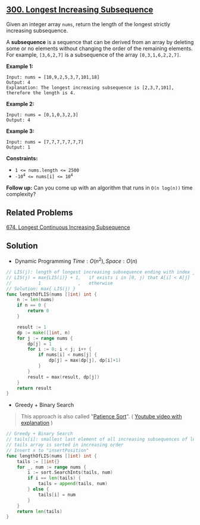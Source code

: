 ## [300. Longest Increasing Subsequence](https://leetcode.com/problems/longest-increasing-subsequence/)


Given an integer array `nums`, return the length of the longest strictly increasing subsequence.

A **subsequence** is a sequence that can be derived from an array by deleting some or no elements without changing the order of the remaining elements. For example, `[3,6,2,7]` is a subsequence of the array `[0,3,1,6,2,2,7]`.

**Example 1:**

```
Input: nums = [10,9,2,5,3,7,101,18]
Output: 4
Explanation: The longest increasing subsequence is [2,3,7,101], therefore the length is 4.
```

**Example 2:**

```
Input: nums = [0,1,0,3,2,3]
Output: 4
```

**Example 3:**

```
Input: nums = [7,7,7,7,7,7,7]
Output: 1
```

**Constraints:**

*   `1 <= nums.length <= 2500`
*   <code>-10<sup>4</sup> <= nums[i] <= 10<sup>4</sup></code>

**Follow up:** Can you come up with an algorithm that runs in `O(n log(n))` time complexity?



## Related Problems

[674. Longest Continuous Increasing Subsequence](https://leetcode.com/problems/longest-continuous-increasing-subsequence/) 



## Solution

- Dynamic Programming	$Time: O(n^2), Space: O(n)$ 

```go
// LIS(j): length of longest increasing subsequence ending with index j
// LIS(j) = max{LIS(i)} + 1,   if exists i in [0, j) that A[i] < A[j]
//          1              ,   otherwise
// Solution: max{ LIS(j) }
func lengthOfLIS(nums []int) int {
    n := len(nums)
    if n == 0 {
        return 0
    }

    result := 1
    dp := make([]int, n)
    for j := range nums {
        dp[j] = 1
        for i := 0; i < j; i++ {
            if nums[i] < nums[j] {
                dp[j] = max(dp[j], dp[i]+1)
            }
        }
        result = max(result, dp[j])
    }
    return result
}
```



- Greedy + Binary Search

> This approach is also called "[Patience Sort](https://en.wikipedia.org/wiki/Patience_sorting)". ( [Youtube video with explanation](https://youtu.be/22s1xxRvy28) )

```go
// Greedy + Binary Search
// tails[i]: smallest last element of all increasing subsequences of length i+1.
// tails array is sorted in increasing order
// Insert x to "insertPosition"
func lengthOfLIS(nums []int) int {
	tails := []int{}
	for _, num := range nums {
		i := sort.SearchInts(tails, num)
		if i == len(tails) {
			tails = append(tails, num)
		} else {
			tails[i] = num
		}
	}
	return len(tails)
}
```

